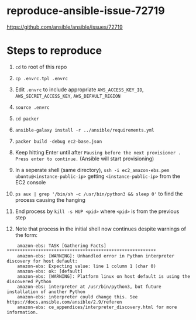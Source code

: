 # reproduce-ansible-issue-72719
https://github.com/ansible/ansible/issues/72719

# Steps to reproduce

1. `cd` to root of this repo

2. `cp .envrc.tpl .envrc`

3. Edit `.envrc` to include appropriate `AWS_ACCESS_KEY_ID`, `AWS_SECRET_ACCESS_KEY`, `AWS_DEFAULT_REGION`

4. `source .envrc`

5. `cd packer`

6. `ansible-galaxy install -r ../ansible/requirements.yml`

7. `packer build -debug ec2-base.json`

8. Keep hitting Enter until after `Pausing before the next provisioner . Press enter to continue.` (Ansible will start provisioning)

9. In a seperate shell (same directory), `ssh -i ec2_amazon-ebs.pem ubuntu@<instance-public-ip>` getting `<instance-public-ip>` from the EC2 console

10. `ps aux | grep '/bin/sh -c /usr/bin/python3 && sleep 0'` to find the process causing the hanging

11. End process by `kill -s HUP <pid>` where `<pid>` is from the previous step

12. Note that process in the initial shell now continues despite warnings of the form:

```
    amazon-ebs: TASK [Gathering Facts] *********************************************************
    amazon-ebs: [WARNING]: Unhandled error in Python interpreter discovery for host default:
    amazon-ebs: Expecting value: line 1 column 1 (char 0)
    amazon-ebs: ok: [default]
    amazon-ebs: [WARNING]: Platform linux on host default is using the discovered Python
    amazon-ebs: interpreter at /usr/bin/python3, but future installation of another Python
    amazon-ebs: interpreter could change this. See https://docs.ansible.com/ansible/2.9/referen
    amazon-ebs: ce_appendices/interpreter_discovery.html for more information.
```
